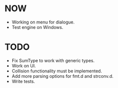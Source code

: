 # NOW

* Working on menu for dialogue.
* Test engine on Windows.

# TODO

* Fix SumType to work with generic types.
* Work on UI.
* Collision functionality must be implemented.
* Add more parsing options for fmt.d and strconv.d.
* Write tests.
